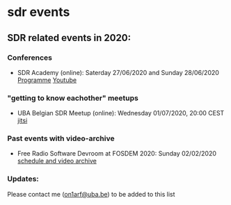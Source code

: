 # sdr events


## SDR related events in 2020:

### Conferences

* SDR Academy (online): Saterday 27/06/2020 and Sunday 28/06/2020
[Programme](http://https://2020.sdra.io/pages/programme.html)
[Youtube](https://youtube.sdra.io)


### "getting to know eachother" meetups

* UBA Belgian SDR Meetup (online): Wednesday 01/07/2020, 20:00 CEST
[jitsi](https://meet.jit.si/UBABelgianSDRMeetup)

### Past events with video-archive
* Free Radio Software Devroom at FOSDEM 2020: Sunday 02/02/2020
[schedule and video archive](https://fosdem.org/2020/schedule/track/free_software_radio/)


### Updates:
Please contact me (on1arf@uba.be) to be added to this list
